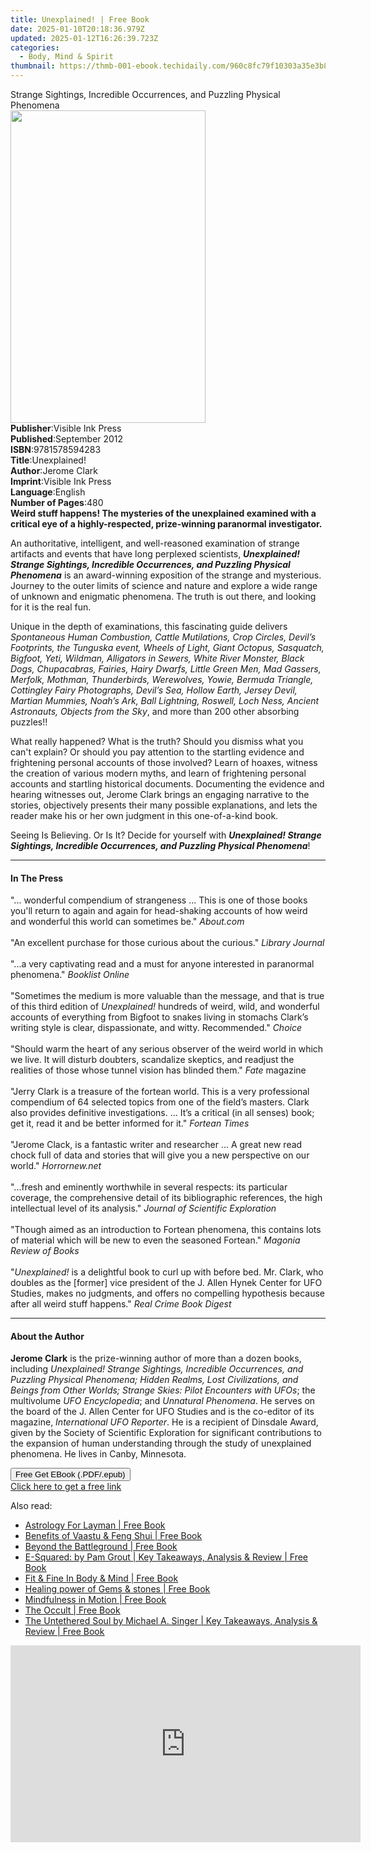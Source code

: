 ```yaml
---
title: Unexplained! | Free Book
date: 2025-01-10T20:18:36.979Z
updated: 2025-01-12T16:26:39.723Z
categories:
  - Body, Mind & Spirit
thumbnail: https://thmb-001-ebook.techidaily.com/960c8fc79f10303a35e3b8857340e4adac95e867f0813b100c90b6398c99bdd2.jpg
---
```

<main id="book-container">
  <div class="flex flex-col">
    <div class="book-brief flex-1 py-6 px-4 sm:p-6 md:py-10 md:px-8">
      <!-- brief-->
      <div class="book-brief-main">
        Strange Sightings, Incredible Occurrences, and Puzzling Physical
        Phenomena
      </div>
    </div>
    <div
      class="book-meta-info flex-1 grid gap-4 col-start-1 col-end-3 row-start-1 sm:mb-6 sm:grid-cols-4 lg:gap-6 lg:col-start-2 lg:row-end-6 lg:row-span-6 lg:mb-0"
    >
      <div
        class="book-meta-info-left place-content-center mt-4 p-4 text-sm leading-6 col-start-2 col-span-2 dark:text-slate-400"
      >
        <img
          class="w-full h-500 object-cover rounded-lg sm:h-255 sm:col-span-2 lg:col-span-full"
          src="https://img-001-ebook.techidaily.com/87a20f697cacc668305e268176a91e4355868f17a8c0adb6b222ea97c53c794c.jpg"
          alt=""
          width="312"
          height="500"
        />
      </div>
      <div
        class="book-meta-info-right mt-2 col-start-1 row-start-2 col-span-3 self-center"
      >
        <!-- meta data  -->
        <div class="flex flex-col px-4 md:px-8">
          <div class="flex-1">
            <strong>Publisher</strong>:<span class="px-2"
              >Visible Ink Press</span
            >
          </div>
          <div class="flex-1">
            <strong>Published</strong>:<span class="px-2">September 2012</span>
          </div>
          <div class="flex-1">
            <strong>ISBN</strong>:<span class="px-2">9781578594283</span>
          </div>
          <div class="flex-1">
            <strong>Title</strong>:<span class="px-2">Unexplained!</span>
          </div>
          <div class="flex-1">
            <strong>Author</strong>:<span class="px-2">Jerome Clark</span>
          </div>
          <div class="flex-1">
            <strong>Imprint</strong>:<span class="px-2">Visible Ink Press</span>
          </div>
          <div class="flex-1">
            <strong>Language</strong>:<span class="px-2">English</span>
          </div>
          <div class="flex-1">
            <strong>Number of Pages</strong>:<span class="px-2">480</span>
          </div>
        </div>
      </div>
    </div>
    <div class="book-description flex-1 py-6 px-4 sm:p-6 md:py-10 md:px-8">
      <div class="book-description-main">
        <div accordion-content="" id="description">
          <b
            >Weird stuff happens! The mysteries of the unexplained examined with
            a critical eye of a highly-respected, prize-winning paranormal
            investigator.</b
          >
          <p>
            An authoritative, intelligent, and well-reasoned examination of
            strange artifacts and events that have long perplexed scientists,
            <b
              ><i
                >Unexplained! Strange Sightings, Incredible Occurrences, and
                Puzzling Physical Phenomena</i
              ></b
            >
            is an award-winning exposition of the strange and mysterious.
            Journey to the outer limits of science and nature and explore a wide
            range of unknown and enigmatic phenomena. The truth is out there,
            and looking for it is the real fun.
          </p>
          <p>
            Unique in the depth of examinations, this fascinating guide delivers
            <i
              >Spontaneous Human Combustion, Cattle Mutilations, Crop Circles,
              Devil’s Footprints, the Tunguska event, Wheels of Light, Giant
              Octopus, Sasquatch, Bigfoot, Yeti, Wildman, Alligators in Sewers,
              White River Monster, Black Dogs, Chupacabras, Fairies, Hairy
              Dwarfs, Little Green Men, Mad Gassers, Merfolk, Mothman,
              Thunderbirds, Werewolves, Yowie, Bermuda Triangle, Cottingley
              Fairy Photographs, Devil’s Sea, Hollow Earth, Jersey Devil,
              Martian Mummies, Noah’s Ark, Ball Lightning, Roswell, Loch Ness,
              Ancient Astronauts, Objects from the Sky</i
            >, and more than 200 other absorbing puzzles!!
          </p>
          <p>
            What really happened? What is the truth? Should you dismiss what you
            can't explain? Or should you pay attention to the startling evidence
            and frightening personal accounts of those involved? Learn of
            hoaxes, witness the creation of various modern myths, and learn of
            frightening personal accounts and startling historical documents.
            Documenting the evidence and hearing witnesses out, Jerome Clark
            brings an engaging narrative to the stories, objectively presents
            their many possible explanations, and lets the reader make his or
            her own judgment in this one-of-a-kind book.
          </p>
          <p>
            Seeing Is Believing. Or Is It? Decide for yourself with
            <b
              ><i
                >Unexplained! Strange Sightings, Incredible Occurrences, and
                Puzzling Physical Phenomena</i
              ></b
            >!
          </p>
        </div>
        <div class="accordion-fader"></div>
      </div>
    </div>
    <div class="book-excerpts flex-1 py-6 px-4 sm:p-6 md:py-10 md:px-8">
      <!-- excerpts-->
      <div class="book-excerpts-main">
        <hr />
        <h4 class="placeholder placeholder-heading">
          <span>In The Press</span>
        </h4>
        <p>
          "... wonderful compendium of strangeness ... This is one of those
          books you'll return to again and again for head-shaking accounts of
          how weird and wonderful this world can sometimes be." <i>About.com</i
          ><br /><br />"An excellent purchase for those curious about the
          curious." <i>Library Journal</i><br /><br />"...a very captivating
          read and a must for anyone interested in paranormal phenomena."
          <i>Booklist Online</i><br /><br />"Sometimes the medium is more
          valuable than the message, and that is true of this third edition of
          <i>Unexplained!</i> hundreds of weird, wild, and wonderful accounts of
          everything from Bigfoot to snakes living in stomachs Clark’s writing
          style is clear, dispassionate, and witty. Recommended." <i>Choice</i
          ><br /><br />"Should warm the heart of any serious observer of the
          weird world in which we live. It will disturb doubters, scandalize
          skeptics, and readjust the realities of those whose tunnel vision has
          blinded them." <i>Fate</i> magazine<br /><br />"Jerry Clark is a
          treasure of the fortean world. This is a very professional compendium
          of 64 selected topics from one of the field’s masters. Clark also
          provides definitive investigations. ... It’s a critical (in all
          senses) book; get it, read it and be better informed for it."
          <i>Fortean Times</i><br /><br />"Jerome Clack, is a fantastic writer
          and researcher ... A great new read chock full of data and stories
          that will give you a new perspective on our world."
          <i>Horrornew.net</i><br /><br />"...fresh and eminently worthwhile in
          several respects: its particular coverage, the comprehensive detail of
          its bibliographic references, the high intellectual level of its
          analysis." <i>Journal of Scientific Exploration</i><br /><br />"Though
          aimed as an introduction to Fortean phenomena, this contains lots of
          material which will be new to even the seasoned Fortean."
          <i>Magonia Review of Books</i><br /><br />"<i>Unexplained!</i> is a
          delightful book to curl up with before bed. Mr. Clark, who doubles as
          the [former] vice president of the J. Allen Hynek Center for UFO
          Studies, makes no judgments, and offers no compelling hypothesis
          because after all weird stuff happens." <i>Real Crime Book Digest</i
          ><br />
        </p>
      </div>
    </div>
    <div class="book-about-author flex-1 py-6 px-4 sm:p-6 md:py-10 md:px-8">
      <!-- about author-->
      <div class="book-main-author-main">
        <hr />
        <h4 class="placeholder placeholder-heading">
          <span>About the Author</span>
        </h4>
        <p>
          <b>Jerome Clark</b> is the prize-winning author of more than a dozen
          books, including
          <i
            >Unexplained! Strange Sightings, Incredible Occurrences, and
            Puzzling Physical Phenomena; Hidden Realms, Lost Civilizations, and
            Beings from Other Worlds; Strange Skies: Pilot Encounters with
            UFOs</i
          >; the multivolume <i>UFO Encyclopedia</i>; and
          <i>Unnatural Phenomena</i>. He serves on the board of the J. Allen
          Center for UFO Studies and is the co-editor of its magazine,
          <i>International UFO Reporter</i>. He is a recipient of Dinsdale
          Award, given by the Society of Scientific Exploration for significant
          contributions to the expansion of human understanding through the
          study of unexplained phenomena. He lives in Canby, Minnesota.
        </p>
      </div>
    </div>
    <div class="book-free-get flex-1 py-6 px-4 sm:p-6 md:py-10 md:px-8">
      <button
        id="btn-free-get"
        class="bg-blue-500 hover:bg-blue-700 text-white font-bold py-2 px-4 rounded"
      >
        Free Get EBook (.PDF/.epub)
      </button>
      <div id="countdown-display" class="px-2 text-lg mt-2"></div>
      <a
        id="free-link"
        class="hidden bg-blue-500 hover:bg-blue-700 text-white font-bold py-2 px-4 rounded"
        href="https://www.ebooks.com/en-us/book/96489675/unexplained/jerome-clark/"
        target="_blank"
        >Click here to get a free link</a
      >
    </div>
    <script>
      let countdownTime = 0;
      let countdownInterval = null;
      document
        .getElementById('btn-free-get')
        .addEventListener('click', startCountdown);
      function startCountdown() {
        countdownTime = new Date().getTime() + 60000 * 3;
        countdownInterval = setInterval(updateCountdown, 1000);
        document.getElementById('btn-free-get').disabled = true;
        document
          .getElementById('btn-free-get')
          .classList.add('bg-gray-500', 'cursor-not-allowed');
      }
      function updateCountdown() {
        let currentTime = new Date().getTime();
        let timeLeft = countdownTime - currentTime;
        let secondsLeft = Math.floor(timeLeft / 1000);
        document.getElementById('countdown-display').innerHTML =
          `Remaining time: ${secondsLeft} seconds.`;
        if (secondsLeft <= 0) {
          clearInterval(countdownInterval);
          document.getElementById('btn-free-get').classList.add('hidden');
          document.getElementById('free-link').classList.remove('hidden');
          document.getElementById('countdown-display').innerHTML = '';
        }
      }
    </script>
  </div>
</main>

<ins class="adsbygoogle"
      style="display:block"
      data-ad-client="ca-pub-7571918770474297"
      data-ad-slot="8358498916"
      data-ad-format="auto"
      data-full-width-responsive="true"></ins>
    

<span class="atpl-alsoreadstyle">Also read:</span>
<div><ul>
<li><a href="https://novels-ebooks.techidaily.com/2186917-9789350572153-astrology-for-layman/"><u>Astrology For Layman | Free Book</u></a></li>
<li><a href="https://novels-ebooks.techidaily.com/2186910-9789381384534-benefits-of-vaastu-feng-shui/"><u>Benefits of Vaastu & Feng Shui | Free Book</u></a></li>
<li><a href="https://novels-ebooks.techidaily.com/2190082-9781623170073-beyond-the-battleground/"><u>Beyond the Battleground | Free Book</u></a></li>
<li><a href="https://novels-ebooks.techidaily.com/2191911-9781943427659-e-squared-by-pam-grout-key-takeaways-analysis-review/"><u>E-Squared: by Pam Grout | Key Takeaways, Analysis & Review | Free Book</u></a></li>
<li><a href="https://novels-ebooks.techidaily.com/2186884-9789350572429-fit-fine-in-body-mind/"><u>Fit & Fine In Body & Mind | Free Book</u></a></li>
<li><a href="https://novels-ebooks.techidaily.com/2186880-9789381384367-healing-power-of-gems-stones/"><u>Healing power of Gems & stones | Free Book</u></a></li>
<li><a href="https://novels-ebooks.techidaily.com/2190092-9781780288864-mindfulness-in-motion/"><u>Mindfulness in Motion | Free Book</u></a></li>
<li><a href="https://novels-ebooks.techidaily.com/2190087-9781780288475-the-occult/"><u>The Occult | Free Book</u></a></li>
<li><a href="https://novels-ebooks.techidaily.com/2191316-9781943427550-the-untethered-soul-by-michael-a-singer-key-takeaways-analysis-review/"><u>The Untethered Soul by Michael A. Singer | Key Takeaways, Analysis & Review | Free Book</u></a></li>
</ul></div>

<!-- affiliate ads begin -->
<iframe width="560" height="315" src="https://www.youtube.com/embed/LdVT_-3gESA?si=_HfjpbUEHSRKTXjt" title="YouTube video player" frameborder="0" allow="accelerometer; autoplay; clipboard-write; encrypted-media; gyroscope; picture-in-picture; web-share" referrerpolicy="strict-origin-when-cross-origin" allowfullscreen></iframe>
<!-- affiliate ads end -->

